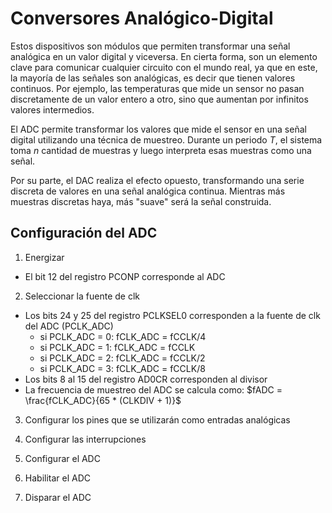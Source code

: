 
# Conversores Analógico-Digital

Estos dispositivos son módulos que permiten transformar una señal analógica en un valor digital y viceversa. En cierta forma, son un elemento clave para comunicar cualquier circuito con el mundo real, ya que en este, la mayoría de las señales son analógicas, es decir que tienen valores continuos. Por ejemplo, las temperaturas que mide un sensor no pasan discretamente de un valor entero a otro, sino que aumentan por infinitos valores intermedios.

El ADC permite transformar los valores que mide el sensor en una señal digital utilizando una técnica de muestreo. Durante un periodo $T$, el sistema toma $n$ cantidad de muestras y luego interpreta esas muestras como una señal.

Por su parte, el DAC realiza el efecto opuesto, transformando una serie discreta de valores en una señal analógica continua. Mientras más muestras discretas haya, más "suave" será la señal construida.

## Configuración del ADC

1. Energizar
  - El bit 12 del registro PCONP corresponde al ADC

2. Seleccionar la fuente de clk
  - Los bits 24 y 25 del registro PCLKSEL0 corresponden a la fuente de clk del ADC (PCLK_ADC)
    - si PCLK_ADC = 0: fCLK_ADC = fCCLK/4
    - si PCLK_ADC = 1: fCLK_ADC = fCCLK
    - si PCLK_ADC = 2: fCLK_ADC = fCCLK/2
    - si PCLK_ADC = 3: fCLK_ADC = fCCLK/8
  - Los bits 8 al 15 del registro AD0CR corresponden al divisor
  - La frecuencia de muestreo del ADC se calcula como: $fADC = \frac{fCLK_ADC}{65 * (CLKDIV + 1)}$

3. Configurar los pines que se utilizarán como entradas analógicas

4. Configurar las interrupciones

5. Configurar el ADC

6. Habilitar el ADC

7. Disparar el ADC
